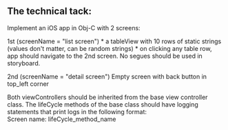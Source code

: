 ## The technical tack:

Implement an iOS app in Obj-C with 2 screens:  

  1st (screenName = "list screen")
    * a tableView with 10 rows of static strings (values don't matter, can be random strings)
    * on clicking any table row, app should navigate to the 2nd screen. No segues should be used in storyboard.

  2nd (screenName = "detail screen")
  Empty screen with back button in top_left corner

Both viewControllers should be inherited from the base view controller class. The lifeCycle methods of the base class should have logging statements that print logs in the following format:  
Screen name: lifeCycle_method_name
